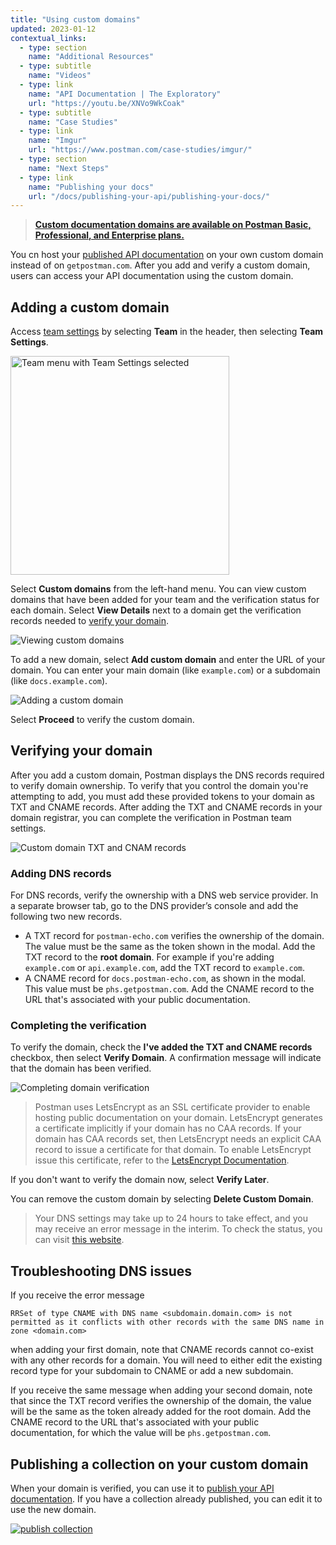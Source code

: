 ```yaml
---
title: "Using custom domains"
updated: 2023-01-12
contextual_links:
  - type: section
    name: "Additional Resources"
  - type: subtitle
    name: "Videos"
  - type: link
    name: "API Documentation | The Exploratory"
    url: "https://youtu.be/XNVo9WkCoak"
  - type: subtitle
    name: "Case Studies"
  - type: link
    name: "Imgur"
    url: "https://www.postman.com/case-studies/imgur/"
  - type: section
    name: "Next Steps"
  - type: link
    name: "Publishing your docs"
    url: "/docs/publishing-your-api/publishing-your-docs/"
---
```


> **[Custom documentation domains are available on Postman Basic, Professional, and Enterprise plans.](https://www.postman.com/pricing)**

You cn host your [published API documentation](/docs/publishing-your-api/publishing-your-docs/) on your own custom domain instead of on `getpostman.com`. After you add and verify a custom domain, users can access your API documentation using the custom domain.

## Adding a custom domain

Access [team settings](https://go.postman.co/settings/team/general) by selecting **Team** in the header, then selecting **Team Settings**.

<img alt="Team menu with Team Settings selected" src="https://assets.postman.com/postman-docs/team-settings-menu-selected.jpg" width="350px"/>

Select **Custom domains** from the left-hand menu. You can view custom domains that have been added for your team and the verification status for each domain. Select **View Details** next to a domain get the verification records needed to [verify your domain](#verifying-your-domain).

![Viewing custom domains](https://assets.postman.com/postman-docs/v10/custom-domains-view-v10.jpg)

To add a new domain, select **Add custom domain** and enter the URL of your domain. You can enter your main domain (like `example.com`) or a subdomain (like `docs.example.com`).

![Adding a custom domain](https://assets.postman.com/postman-docs/v10/custom-domains-add-v10.jpg)

Select **Proceed** to verify the custom domain.

## Verifying your domain

After you add a custom domain, Postman displays the DNS records required to verify domain ownership. To verify that you control the domain you're attempting to add, you must add these provided tokens to your domain as TXT and CNAME records. After adding the TXT and CNAME records in your domain registrar, you can complete the verification in Postman team settings.

![Custom domain TXT and CNAM records](https://assets.postman.com/postman-docs/v10/custom-domains-dns-records-v10.jpg)

### Adding DNS records

For DNS records, verify the ownership with a DNS web service provider. In a separate browser tab, go to the DNS provider’s console and add the following two new records.

* A TXT record for `postman-echo.com` verifies the ownership of the domain. The value must be the same as the token shown in the modal. Add the TXT record to the __root domain__. For example if you're adding `example.com` or `api.example.com`, add the TXT record to `example.com`.
* A CNAME record for `docs.postman-echo.com`, as shown in the modal. This value must be `phs.getpostman.com`. Add the CNAME record to the URL that's associated with your public documentation.

### Completing the verification

To verify the domain, check the __I've added the TXT and CNAME records__ checkbox, then select __Verify Domain__. A confirmation message will indicate that the domain has been verified.

![Completing domain verification](https://assets.postman.com/postman-docs/v10/custom-domains-verify-v10.jpg)

> Postman uses LetsEncrypt as an SSL certificate provider to enable hosting public documentation on your domain. LetsEncrypt generates a certificate implicitly if your domain has no CAA records. If your domain has CAA records set, then LetsEncrypt needs an explicit CAA record to issue a certificate for that domain. To enable LetsEncrypt issue this certificate, refer to the [LetsEncrypt Documentation](https://letsencrypt.org/docs/caa/).

If you don't want to verify the domain now, select __Verify Later__.

You can remove the custom domain by selecting __Delete Custom Domain__.

> Your DNS settings may take up to 24 hours to take effect, and you may receive an error message in the interim. To check the status, you can visit [this website](https://www.whatsmydns.net/).

## Troubleshooting DNS issues

If you receive the error message

```
RRSet of type CNAME with DNS name <subdomain.domain.com> is not permitted as it conflicts with other records with the same DNS name in zone <domain.com>
```

when adding your first domain, note that CNAME records cannot co-exist with any other records for a domain. You will need to either edit the existing record type for your subdomain to CNAME or add a new subdomain.

If you receive the same message when adding your second domain, note that since the TXT record verifies the ownership of the domain, the value will be the same as the token already added for the root domain. Add the CNAME record to the URL that's associated with your public documentation, for which the value will be `phs.getpostman.com`.

## Publishing a collection on your custom domain

When your domain is verified, you can use it to [publish your API documentation](/docs/publishing-your-api/publishing-your-docs/). If you have a collection already published, you can edit it to use the new domain.

[![publish collection](https://assets.postman.com/postman-docs/publish-collection-edit-1.jpg)](https://assets.postman.com/postman-docs/publish-collection-edit-1.jpg)
